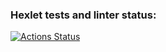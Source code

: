 ### Hexlet tests and linter status:
[![Actions Status](https://github.com/hilraen/frontend-project-44/workflows/hexlet-check/badge.svg)](https://github.com/hilraen/frontend-project-44/actions)